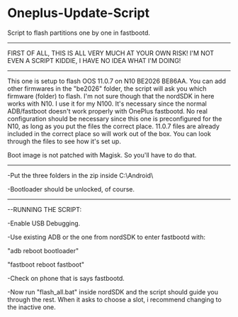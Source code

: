 # Oneplus-Update-Script
Script to flash partitions one by one in fastbootd.
___________________________________________________

FIRST OF ALL, THIS IS ALL VERY MUCH AT YOUR OWN RISK! I'M NOT EVEN A SCRIPT KIDDIE, I HAVE NO IDEA WHAT I'M DOING!
___________________________________________________

This one is setup to flash OOS 11.0.7 on N10 BE2026 BE86AA. You can add other firmwares in the "be2026" folder, the script will ask you which firmware (folder) to flash. I'm not sure though that the nordSDK in here works with N10. I use it for my N100. It's necessary since the normal ADB/fastboot doesn't work properly with OnePlus fastbootd. No real configuration should be necessary since this one is preconfigured for the N10, as long as you put the files the correct place. 11.0.7 files are already included in the correct place so will work out of the box. You can look through the files to see how it's set up.

Boot image is not patched with Magisk. So you'll have to do that.
___________________________________________________

-Put the three folders in the zip inside C:\Android\ 

-Bootloader should be unlocked, of course.
___________________________________________________

--RUNNING THE SCRIPT:

-Enable USB Debugging.

-Use existing ADB or the one from nordSDK to enter fastbootd with:

"adb reboot bootloader"

"fastboot reboot fastboot"

-Check on phone that is says fastbootd.

-Now run "flash_all.bat" inside nordSDK and the script should guide you through the rest. When it asks to choose a slot, i recommend changing to the inactive one.
